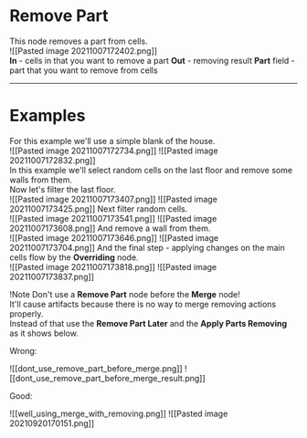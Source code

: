 # **Remove Part**
This node removes a part from cells.   
![[Pasted image 20211007172402.png]]  
**In** - cells in that you want to remove a part
**Out** - removing result
**Part** field - part that you want to remove from cells
<br />

--------

# Examples
For this example we'll use a simple blank of the house.  
![[Pasted image 20211007172734.png]]
![[Pasted image 20211007172832.png]]  
In this example we'll select random cells on the last floor and remove some walls from them.   
Now let's filter the last floor.  
![[Pasted image 20211007173407.png]]
![[Pasted image 20211007173425.png]]
Next filter random cells.  
![[Pasted image 20211007173541.png]]
![[Pasted image 20211007173608.png]]
And remove a wall from them.  
![[Pasted image 20211007173646.png]]
![[Pasted image 20211007173704.png]]
And the final step - applying changes on the main cells flow by the **Overriding** node.  
![[Pasted image 20211007173818.png]]
![[Pasted image 20211007173837.png]]

!Note Don't use a **Remove Part** node before the **Merge** node!  
It'll cause artifacts because there is no way to merge removing actions properly.  
Instead of that use the **Remove Part Later** and the **Apply Parts Removing** as it shows below.  

Wrong:  

![[dont_use_remove_part_before_merge.png]]
![[dont_use_remove_part_before_merge_result.png]]

Good:  

![[well_using_merge_with_removing.png]]
![[Pasted image 20210920170151.png]]